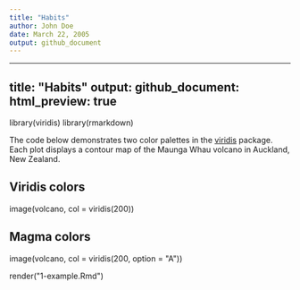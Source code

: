 ```yaml
---
title: "Habits"
author: John Doe
date: March 22, 2005
output: github_document
---
```


---
title: "Habits"
output:
  github_document:
    html_preview: true
---


library(viridis)
library(rmarkdown)

The code below demonstrates two color palettes in the [viridis](https://github.com/sjmgarnier/viridis) package. Each plot displays a contour map of the Maunga Whau volcano in Auckland, New Zealand.

## Viridis colors


image(volcano, col = viridis(200))

## Magma colors


image(volcano, col = viridis(200, option = "A"))

render("1-example.Rmd")